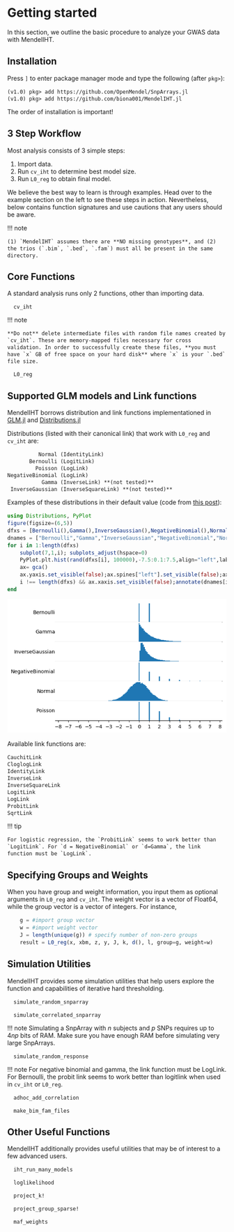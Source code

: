 
# Getting started

In this section, we outline the basic procedure to analyze your GWAS data with MendelIHT. 

## Installation

Press `]` to enter package manager mode and type the following (after `pkg>`):
```
(v1.0) pkg> add https://github.com/OpenMendel/SnpArrays.jl
(v1.0) pkg> add https://github.com/biona001/MendelIHT.jl
```
The order of installation is important!

## 3 Step Workflow

Most analysis consists of 3 simple steps:

1. Import data.
2. Run `cv_iht` to determine best model size.
3. Run `L0_reg` to obtain final model.

We believe the best way to learn is through examples. Head over to the example section on the left to see these steps in action. Nevertheless, below contains function signatures and use cautions that any users should be aware. 

!!! note

    (1) `MendelIHT` assumes there are **NO missing genotypes**, and (2) the trios (`.bim`, `.bed`, `.fam`) must all be present in the same directory. 

## Core Functions

A standard analysis runs only 2 functions, other than importing data.

```@docs
  cv_iht
```   

!!! note 

    **Do not** delete intermediate files with random file names created by `cv_iht`. These are memory-mapped files necessary for cross validation. In order to successfully create these files, **you must have `x` GB of free space on your hard disk** where `x` is your `.bed` file size.


```@docs
  L0_reg
```

## Supported GLM models and Link functions

MendelIHT borrows distribution and link functions implementationed in [GLM.jl](http://juliastats.github.io/GLM.jl/stable/) and [Distributions.jl](https://juliastats.github.io/Distributions.jl/stable/)

Distributions (listed with their canonical link) that work with `L0_reg` and `cv_iht` are:

              Normal (IdentityLink)
           Bernoulli (LogitLink)
             Poisson (LogLink)
    NegativeBinomial (LogLink)
               Gamma (InverseLink) **(not tested)**
     InverseGaussian (InverseSquareLink) **(not tested)**

Examples of these distributions in their default value (code from [this post](https://github.com/JuliaStats/GLM.jl/issues/289)):


```julia
using Distributions, PyPlot
figure(figsize=(6,5))
dfxs = [Bernoulli(),Gamma(),InverseGaussian(),NegativeBinomial(),Normal(),Poisson()]
dnames = ["Bernoulli","Gamma","InverseGaussian","NegativeBinomial","Normal","Poisson"]
for i in 1:length(dfxs)
    subplot(7,1,i); subplots_adjust(hspace=0)
    PyPlot.plt.hist(rand(dfxs[i], 100000),-7.5:0.1:7.5,align="left",label="x");xticks(-8:8)
    ax= gca()
    ax.yaxis.set_visible(false);ax.spines["left"].set_visible(false);ax.spines["right"].set_visible(false);ax.spines["top"].set_visible(false)
    i !== length(dfxs) && ax.xaxis.set_visible(false);annotate(dnames[i],xy=[0,0.5],xycoords="axes fraction",ha="right",va="center")
end
```


![png](output_6_0.png)


Available link functions are:

    CauchitLink
    CloglogLink
    IdentityLink
    InverseLink
    InverseSquareLink
    LogitLink
    LogLink
    ProbitLink
    SqrtLink
    
!!! tip
    
    For logistic regression, the `ProbitLink` seems to work better than `LogitLink`. For `d = NegativeBinomial` or `d=Gamma`, the link function must be `LogLink`. 

## Specifying Groups and Weights

When you have group and weight information, you input them as optional arguments in `L0_reg` and `cv_iht`. The weight vector is a vector of Float64, while the group vector is a vector of integers. For instance,

```Julia
    g = #import group vector
    w = #import weight vector
    J = length(unique(g)) # specify number of non-zero groups
    result = L0_reg(x, xbm, z, y, J, k, d(), l, group=g, weight=w)
```

## Simulation Utilities

MendelIHT provides some simulation utilities that help users explore the function and capabilities of iterative hard thresholding. 

```@docs
  simulate_random_snparray
```

```@docs
  simulate_correlated_snparray
```

!!! note
    Simulating a SnpArray with $n$ subjects and $p$ SNPs requires up to $4np$ bits of RAM. Make sure you have enough RAM before simulating very large SnpArrays.

```@docs
  simulate_random_response
```

!!! note
    For negative binomial and gamma, the link function must be LogLink. For Bernoulli, the probit link seems to work better than logitlink when used in `cv_iht` or `L0_reg`. 

```@docs
  adhoc_add_correlation
```

```@docs
  make_bim_fam_files
```

## Other Useful Functions

MendelIHT additionally provides useful utilities that may be of interest to a few advanced users. 

```@docs
  iht_run_many_models
```

```@docs
  loglikelihood
```

```@docs
  project_k!
```

```@docs
  project_group_sparse!
```

```@docs
  maf_weights
```
